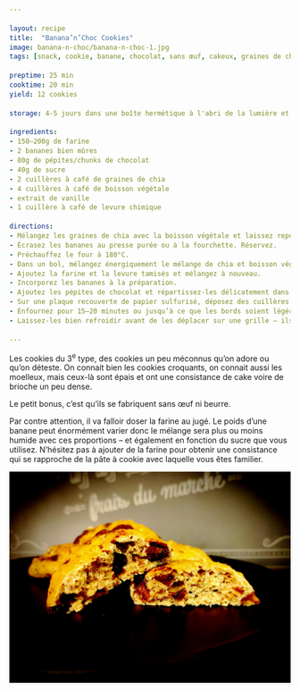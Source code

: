 ```yaml
---

layout: recipe
title:  "Banana’n’Choc Cookies"
image: banana-n-choc/banana-n-choc-1.jpg
tags: [snack, cookie, banane, chocolat, sans œuf, cakeux, graines de chia, boisson végétale, vegan]

preptime: 25 min
cooktime: 20 min
yield: 12 cookies

storage: 4-5 jours dans une boîte hermétique à l'abri de la lumière et la chaleur. 2–3 mois au congélateur.

ingredients:
- 150–200g de farine
- 2 bananes bien mûres
- 80g de pépites/chunks de chocolat
- 40g de sucre
- 2 cuillères à café de graines de chia
- 4 cuillères à café de boisson végétale
- extrait de vanille
- 1 cuillère à café de levure chimique

directions:
- Mélangez les graines de chia avec la boisson végétale et laissez reposer 15 minutes. Au bout de ce temps, vous devriez obtenir une consistance de pudding qui permettra de remplacer l‘œuf dans la recette.
- Écrasez les bananes au presse purée ou à la fourchette. Réservez.
- Préchauffez le four à 180°C.
- Dans un bol, mélangez énergiquement le mélange de chia et boisson végétale avec le sucre. 
- Ajoutez la farine et la levure tamisés et mélangez à nouveau.
- Incorporez les bananes à la préparation.
- Ajoutez les pépites de chocolat et répartissez-les délicatement dans la pâte à cookies.
- Sur une plaque recouverte de papier sulfurisé, déposez des cuillères de la préparation. Les cookies gonflent mais ne s'étalent pas énormément à la cuisson donc leur forme est quasi finale quand on les met sur la plaque, n’hésitez pas à les rendre plus esthétiques à ce moment-là.
- Enfournez pour 15–20 minutes ou jusqu’à ce que les bords soient légérement dorés.
- Laissez-les bien refroidir avant de les déplacer sur une grille – ils ont tendance à coller au papier cuisson quand ils sortent tout juste du four. 

---
```


Les cookies du 3<sup>e</sup> type, des cookies un peu méconnus qu’on adore ou qu’on déteste. On connait bien les cookies croquants, on connait aussi les moelleux, mais ceux-là sont épais et ont une consistance de cake voire de brioche un peu dense.

Le petit bonus, c’est qu’ils se fabriquent sans œuf ni beurre.

Par contre attention, il va falloir doser la farine au jugé. Le poids d’une banane peut énormément varier donc le mélange sera plus ou moins humide avec ces proportions – et également en fonction du sucre que vous utilisez. N’hésitez pas à ajouter de la farine pour obtenir une consistance qui se rapproche de la pâte à cookie avec laquelle vous êtes familier. 

![Ici on est plus sur du cake que du cookie, il y a de quoi être décontenancé si on ne s’y attend pas.](../images/banana-n-choc/banana-n-choc-2.jpg)